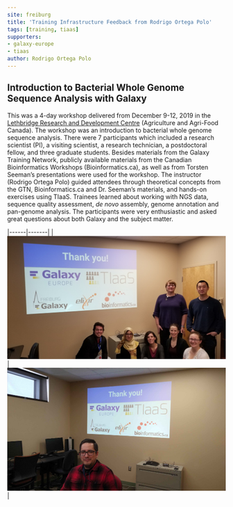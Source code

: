 ```yaml
---
site: freiburg
title: 'Training Infrastructure Feedback from Rodrigo Ortega Polo'
tags: [training, tiaas]
supporters:
- galaxy-europe
- tiaas
author: Rodrigo Ortega Polo
---
```



## Introduction to Bacterial Whole Genome Sequence Analysis with Galaxy

This was a 4-day workshop delivered from December 9-12, 2019 in the [Lethbridge Research and Development Centre](https://www.agr.gc.ca)
(Agriculture and Agri-Food Canada). The workshop was an introduction to bacterial whole genome sequence analysis.
There were 7 participants which included a research scientist (PI), a visiting scientist, a research technician,
a postdoctoral fellow, and three graduate students. Besides materials from the Galaxy Training Network,
publicly available materials from the Canadian Bioinformatics Workshops (Bioinformatics.ca), as well as
from Torsten Seeman’s presentations were used for the workshop. The instructor (Rodrigo Ortega Polo)
guided attendees through theoretical concepts from the GTN, Bioinformatics.ca and Dr. Seeman’s materials,
and hands-on exercises using TIaaS. Trainees learned about working with NGS data, sequence quality assessment, *de novo* assembly,
genome annotation and pan-genome analysis. The participants were very enthusiastic and asked great questions about both Galaxy and the subject matter.


|------|-------|
| ![Introduction to Bacterial Whole Genome Sequence Analysis with Galaxy](/assets/media/tiaas/rodrigo_1.jpg) | ![Introduction to Bacterial Whole Genome Sequence Analysis with Galaxy](/assets/media/tiaas/rodrigo_2.jpg) |

